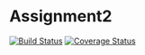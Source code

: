 # Assignment2
[![Build Status](https://travis-ci.com/wuxyel123/assignment2.svg?branch=master)](https://travis-ci.com/wuxyel123/assignment2)
[![Coverage Status](https://coveralls.io/repos/github/wuxyel123/assignment2/badge.svg?branch=master)](https://coveralls.io/github/wuxyel123/assignment2?branch=master)
